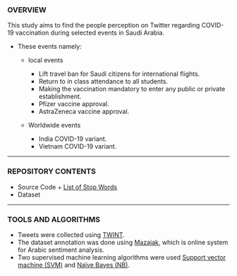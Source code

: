 <h3> OVERVIEW </h3>

This study aims to find the people perception on Twitter regarding COVID-19 vaccination during selected events in Saudi Arabia.

- These events namely:
  - local events
    - Lift travel ban for Saudi citizens for international flights.
    - Return to in class attendance to all students. 
    - Making the vaccination mandatory to enter any public or private establishment. 
    - Pfizer vaccine approval.
    - AstraZeneca vaccine approval.
    
  - Worldwide events
    - India COVID-19 variant.
    - Vietnam COVID-19 variant.
  


<hr>

<h3> REPOSITORY CONTENTS </h3>

  - Source Code + [List of Stop Words](https://countwordsfree.com/stopwords/arabic)
  - Dataset

<hr>

<h3> TOOLS AND ALGORITHMS </h3>

  - Tweets were collected using [TWINT](https://github.com/twintproject/twint).
  - The dataset annotation was done using [Mazajak](http://mazajak.inf.ed.ac.uk:8000/), which is online system for Arabic sentiment analysis.
  - Two supervised machine learning algorithms were used [Support vector machine (SVM)]( https://scikit-learn.org/stable/modules/svm.html) and [Naïve Bayes (NB)](https://scikit-learn.org/stable/modules/naive_bayes.html).

